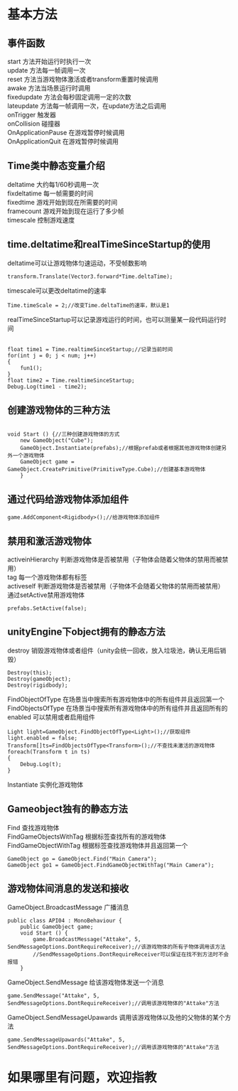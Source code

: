 # 基本方法
## 事件函数
start 方法开始运行时执行一次  
update 方法每一帧调用一次  
reset 方法当游戏物体激活或者transform重置时候调用  
awake 方法当场景运行时调用  
fixedupdate 方法会每秒固定调用一定的次数  
lateupdate 方法每一帧调用一次，在update方法之后调用  
onTrigger 触发器  
onCollision 碰撞器  
OnApplicationPause 在游戏暂停时候调用  
OnApplicationQuit 在游戏暂停时候调用   
## Time类中静态变量介绍
deltatime 大约每1/60秒调用一次  
fixdeltatime 每一帧需要的时间  
fixedtime 游戏开始到现在所需要的时间  
framecount 游戏开始到现在运行了多少帧  
timescale 控制游戏速度  
## time.deltatime和realTimeSinceStartup的使用
deltatime可以让游戏物体匀速运动，不受帧数影响
```
transform.Translate(Vector3.forward*Time.deltaTime);
```
timescale可以更改deltatime的速率
```
Time.timeScale = 2;//改变Time.deltaTime的速率，默认是1
```
realTimeSinceStartup可以记录游戏运行的时间，也可以测量某一段代码运行时间
```

float time1 = Time.realtimeSinceStartup;//记录当前时间
for(int j = 0; j < num; j++)
{
    fun1();
}
float time2 = Time.realtimeSinceStartup;
Debug.Log(time1 - time2);
```
## 创建游戏物体的三种方法
```

void Start () {//三种创建游戏物体的方式
    new GameObject("Cube");
    GameObject.Instantiate(prefabs);//根据prefab或者根据其他游戏物体创建另外一个游戏物体
    GameObject game = GameObject.CreatePrimitive(PrimitiveType.Cube);//创建基本游戏物体
	}
```
## 通过代码给游戏物体添加组件
```
game.AddComponent<Rigidbody>();//给游戏物体添加组件
```
## 禁用和激活游戏物体
activeinHierarchy 判断游戏物体是否被禁用（子物体会随着父物体的禁用而被禁用）  
tag 每一个游戏物体都有标签  
activeself 判断游戏物体是否被禁用（子物体不会随着父物体的禁用而被禁用）  
通过setActive禁用游戏物体
```
prefabs.SetActive(false);
```
## unityEngine下object拥有的静态方法
destroy 销毁游戏物体或者组件（unity会统一回收，放入垃圾池，确认无用后销毁）
```
Destroy(this);
Destroy(gameObject);
Destroy(rigidbody);
```
FindObjectOfType 在场景当中搜索所有游戏物体中的所有组件并且返回第一个  
FindObjectsOfType 在场景当中搜索所有游戏物体中的所有组件并且返回所有的  
enabled 可以禁用或者启用组件
```
Light light=GameObject.FindObjectOfType<Light>();//获取组件
light.enabled = false;
Transform[]ts=FindObjectsOfType<Transform>();//不查找未激活的游戏物体
foreach(Transform t in ts)
{
    Debug.Log(t);
}
```
Instantiate 实例化游戏物体  
## Gameobject独有的静态方法
Find 查找游戏物体  
FindGameObjectsWithTag 根据标签查找所有的游戏物体  
FindGameObjectWithTag 根据标签查找游戏物体并且返回第一个
```
GameObject go = GameObject.Find("Main Camera");
GameObject go1 = GameObject.FindGameObjectWithTag("Main Camera");
```
## 游戏物体间消息的发送和接收
GameObject.BroadcastMessage 广播消息
```
public class API04 : MonoBehaviour {
    public GameObject game;
	void Start () {
        game.BroadcastMessage("Attake", 5, SendMessageOptions.DontRequireReceiver);//该游戏物体的所有子物体调用该方法
        //SendMessageOptions.DontRequireReceiver可以保证在找不到方法时不会报错
	}
```
GameObject.SendMessage 给该游戏物体发送一个消息  
```
game.SendMessage("Attake", 5, SendMessageOptions.DontRequireReceiver);//调用该游戏物体的"Attake"方法
```
GameObject.SendMessageUpawards 调用该游戏物体以及他的父物体的某个方法
```
game.SendMessageUpawards("Attake", 5, SendMessageOptions.DontRequireReceiver);//调用该游戏物体的"Attake"方法
```
# 如果哪里有问题，欢迎指教
